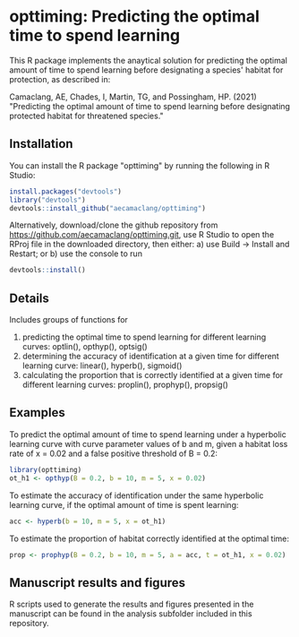 # opttiming: Predicting the optimal time to spend learning 

This R package implements the anaytical solution for predicting the optimal amount of time to spend learning before designating a species' habitat for protection, as described in:  
  
Camaclang, AE, Chades, I, Martin, TG, and Possingham, HP. (2021) "Predicting the optimal amount of time to spend learning before designating protected habitat for threatened species."

## Installation

You can install the R package "opttiming" by running the following in R Studio:

``` r
install.packages("devtools")
library("devtools")
devtools::install_github("aecamaclang/opttiming")
```

Alternatively, download/clone the github repository from https://github.com/aecamaclang/opttiming.git, use R Studio to open the RProj file in the downloaded directory, then either: a) use Build -> Install and Restart; or b) use the console to run

``` r
devtools::install()
```

## Details
Includes groups of functions for  
1. predicting the optimal time to spend learning for different learning curves: optlin(), opthyp(), optsig()  
2. determining the accuracy of identification at a given time for different learning curve: linear(), hyperb(), sigmoid()  
3. calculating the proportion that is correctly identified at a given time for different learning curves: proplin(), prophyp(), propsig()


## Examples

To predict the optimal amount of time to spend learning under a hyperbolic learning curve with curve parameter values of b and m, given a habitat loss rate of x = 0.02 and a false positive threshold of B = 0.2:

``` r
library(opttiming)
ot_h1 <- opthyp(B = 0.2, b = 10, m = 5, x = 0.02)
```
To estimate the accuracy of identification under the same hyperbolic learning curve, if the optimal amount of time is spent learning:

```r
acc <- hyperb(b = 10, m = 5, x = ot_h1)
```

To estimate the proportion of habitat correctly identified at the optimal time:

```r
prop <- prophyp(B = 0.2, b = 10, m = 5, a = acc, t = ot_h1, x = 0.02)
```

## Manuscript results and figures

R scripts used to generate the results and figures presented in the manuscript can be found in the analysis subfolder included in this repository.
